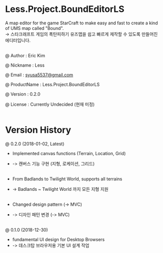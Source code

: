 # Less.Project.BoundEditorLS
A map editor for the game StarCraft to make easy and fast to create a kind of UMS map called "Bound". <br/>
-> 스타크래프트 게임의 폭탄피하기 유즈맵을 쉽고 빠르게 제작할 수 있도록 만들어진 에디터입니다. <br/><br/>

@ Author : Eric Kim <br/>

@ Nickname : Less <br/>

@ Email : syusa5537@gmail.com <br/>

@ ProductName : Less.Project.BoundEditorLS <br/>

@ Version : 0.2.0 <br/>

@ License : Currently Undecided (현재 미정) <br/><br/>

# Version History
@ 0.2.0 (2018-01-02, Latest) <br/>

- Implemented canvas functions (Terrain, Location, Grid) <br/>
- -> 캔버스 기능 구현 (지형, 로케이션, 그리드) <br/><br/>

- From Badlands to Twilight World, supports all terrains <br/>
- -> Badlands ~ Twilight World 까지 모든 지형 지원 <br/><br/>

- Changed design pattern (-> MVC) <br/>
- -> 디자인 패턴 변경 (-> MVC) <br/><br/>

@ 0.1.0 (2018-12-30) <br/>

- fundamental UI design for Desktop Browsers <br/>
- -> 데스크탑 브라우저용 기본 UI 설계 작업 <br/>
